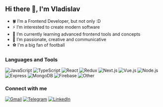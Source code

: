 ## Hi there 👋, I'm Vladislav

- 🍀 I’m a Frontend Developer, but not only :D
- ⚡️ I’m interested to create modern software
- 🌱 I’m currently learning advanced frontend tools and concepts
- 🤩 I’m passionate, creative and communicative
- ⚽️ I'm a big fan of football

### Languages and Tools

![JavaScript](https://img.shields.io/badge/JavaScript-000000?style=for-the-badge&logo=javascript)
![TypeScript](https://img.shields.io/badge/TypeScript-000000?style=for-the-badge&logo=typescript)
![React](https://img.shields.io/badge/React-000000?style=for-the-badge&logo=react)
![Redux](https://img.shields.io/badge/Redux-000000?style=for-the-badge&logo=redux)
![Next.js](https://img.shields.io/badge/Next.js-000000?style=for-the-badge&logo=next.js)
![Vue.js](https://img.shields.io/badge/Vue.js-000000?style=for-the-badge&logo=vue.js)
![Node.js](https://img.shields.io/badge/Node.js-000000?style=for-the-badge&logo=node.js)
![Express](https://img.shields.io/badge/Express-000000?style=for-the-badge&logo=express)
![MongoDB](https://img.shields.io/badge/MongoDB-000000?style=for-the-badge&logo=mongodb)
![Firebase](https://img.shields.io/badge/Firebase-000000?style=for-the-badge&logo=firebase)
![Other](https://img.shields.io/badge/...-000000?style=for-the-badge)

### Connect with me

[![Gmail](https://img.shields.io/badge/Gmail-D14836?style=for-the-badge&logo=gmail&logoColor=white)](mailto:the.vladhaiduk@gmail.com)
[![Telegram](https://img.shields.io/badge/Telegram-2CA5E0?style=for-the-badge&logo=telegram&logoColor=white)](https://t.me/vladhaidukkk)
[![LinkedIn](https://img.shields.io/badge/LinkedIn-0077B5?style=for-the-badge&logo=linkedin&logoColor=white)](https://www.linkedin.com/in/vladislav-haiduk-5412871b1/)
